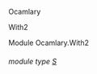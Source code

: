 Ocamlary

With2

Module Ocamlary.With2

<a id="module-type-S"></a>

###### module type [S](Ocamlary.With2.module-type-S.md)